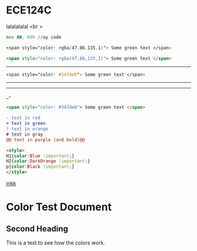 # ECE124C
lalalalalal <br \>

```asm
mov AH, 09h //ay code
```



```css
<span style="color: rgba(47,86,135,1)"> Some green text </span>
```

```html
<span style="color: rgba(47,86,135,1)"> Some green text </span>
```
***

```css
<span style="color: #347deb"> Some green text </span>
```
---
___
_-

```html
<span style="color: #347deb"> Some green text </span>
```

```diff
- text in red
+ text in green
! text in orange
# text in gray
@@ text in purple (and bold)@@
```
```html
<style>
H1{color:Blue !important;}
H2{color:DarkOrange !important;}
p{color:Black !important;}
</style>
```

<u> jnkk </u>

# Color Test Document

## Second Heading

This is a test to see how the colors work.
